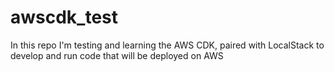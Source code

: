 # awscdk_test
In this repo I'm testing and learning the AWS CDK, paired with LocalStack to develop and run code that will be deployed on AWS
